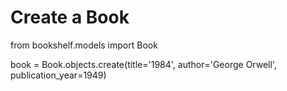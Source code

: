 # Create a Book

from bookshelf.models import Book

book = Book.objects.create(title='1984', author='George Orwell', publication_year=1949)

